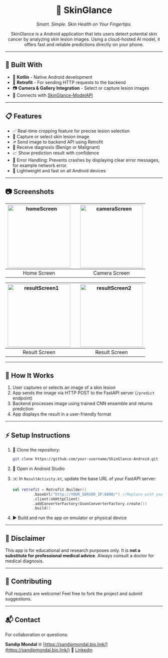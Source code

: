 <h1 align="center">🌟 SkinGlance</h1>

<p align="center"><i>Smart. Simple. Skin Health on Your Fingertips.</i></p>
<p align="center">
SkinGlance is a Android application that lets users detect potential skin cancer by analyzing skin lesion images. Using a cloud-hosted AI model, it offers fast and reliable predictions directly on your phone.
</p>

---

## 🔧 Built With

* 🤖 **Kotlin** - Native Android development
* 🚀 **Retrofit** - For sending HTTP requests to the backend
* 📷 **Camera & Gallery Integration** - Select or capture lesion images
* 🔗 Connects with [SkinGlance-ModelAPI](https://github.com/sandip-mondal-0248/SkinGlance-ModelAPI)

---

## 📋 Features

* ✅ Real-time cropping feature for precise lesion selection
* 📸 Capture or select skin lesion image
* ↗️ Send image to backend API using Retrofit
* 🔄 Receive diagnosis (Benign or Malignant)
* 📈 Show prediction result with confidence
* 🚨 Error Handling: Prevents crashes by displaying clear error messages, for example network error.
* 🌟 Lightweight and fast on all Android devices


---

## 📷 Screenshots

| <img src="https://github.com/user-attachments/assets/70fbe4e0-33fe-43db-a963-066b134bebb4" alt="homeScreen" width="200"/> |            | <img src="https://github.com/user-attachments/assets/032886c2-b504-4fac-95e0-be5032363cd5" alt="cameraScreen" width="200"/> |
|:-----------------------------------:|:-----------------------:|:-----------------------------------------:|
|      Home Screen                 |                         |        Camera Screen                  |


| <img src="https://github.com/user-attachments/assets/92e36dbc-d949-46ac-afe5-73261e50ef6c" alt="resultScreen1" width="200"/> |            | <img src="https://github.com/user-attachments/assets/957ca65b-ddae-4a8c-8a65-342883d94604" alt="resultScreen2" width="200"/> |
|:-----------------------------------:|:-----------------------:|:-----------------------------------------:|
|      Result Screen                 |                         |        Result Screen                  |



---

## 🚀 How It Works

1. User captures or selects an image of a skin lesion
2. App sends the image via HTTP POST to the FastAPI server (`/predict` endpoint)
3. Backend processes image using trained CNN ensemble and returns prediction
4. App displays the result in a user-friendly format

---

## ⚡ Setup Instructions

1. 🔁 Clone the repository:

   ```bash
   git clone https://github.com/your-username/SkinGlance-Android.git
   ```

2. 📂 Open in Android Studio

3. ✉️ In `ResultActivity.kt`, update the base URL of your FastAPI server:

   ```kotlin
   val retrofit = Retrofit.Builder()
            .baseUrl("http://YOUR_SERVER_IP:8000/") //Replace with your FastAPI server base URL
            .client(okHttpClient)
            .addConverterFactory(GsonConverterFactory.create())
            .build()
   ```

4. ▶️ Build and run the app on emulator or physical device

---

## 🚫 Disclaimer

This app is for educational and research purposes only. It is **not a substitute for professional medical advice**. Always consult a doctor for medical diagnosis.


---

## 🤝 Contributing

Pull requests are welcome! Feel free to fork the project and submit suggestions.

---

## 📬 Contact

For collaboration or questions:

**Sandip Mondal**
🌐 [https://sandipmondal.bio.link/](https://sandipmondal.bio.link/)
🔗 [Linkedin](http://www.linkedin.com/in/sandip-mondal-483934248/)
